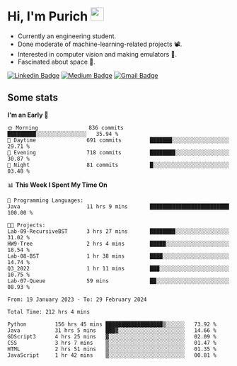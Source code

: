 <h1 align="left">Hi, I'm Purich
<img src="https://media.giphy.com/media/hvRJCLFzcasrR4ia7z/giphy.gif" width="30px"/></h1>

* Currently an engineering student.
* Done moderate of machine-learning-related projects :film_projector:.
* Interested in computer vision and making emulators :space_invader:.
* Fascinated about space :milky_way:.

[![Linkedin Badge](https://img.shields.io/badge/-Purich-blue?style=flat-square&logo=Linkedin&logoColor=white&link=https://www.linkedin.com/in/purich-siritip-16b3b3255/)](https://www.linkedin.com/in/purich-siritip-16b3b3255) [![Medium Badge](https://img.shields.io/badge/-@purich-gray?style=flat-square&labelColor=000000&logo=Medium&link=https://medium.com/@phuritsiritip)](https://medium.com/@phuritsiritip)
[![Gmail Badge](https://img.shields.io/badge/-mark.phurit@gmail.com-c14438?style=flat-square&logo=Gmail&logoColor=white&link=mailto:mark.phurit@gmail.com)](mailto:mark.phurit@gmail.com)

## Some stats

  
  <!--START_SECTION:waka-->
**I'm an Early 🐤** 

```text
🌞 Morning                836 commits         █████████░░░░░░░░░░░░░░░░   35.94 % 
🌆 Daytime                691 commits         ███████░░░░░░░░░░░░░░░░░░   29.71 % 
🌃 Evening                718 commits         ████████░░░░░░░░░░░░░░░░░   30.87 % 
🌙 Night                  81 commits          █░░░░░░░░░░░░░░░░░░░░░░░░   03.48 % 
```


📊 **This Week I Spent My Time On** 

```text
💬 Programming Languages: 
Java                     11 hrs 9 mins       █████████████████████████   100.00 % 

🐱‍💻 Projects: 
Lab-09-RecursiveBST      3 hrs 27 mins       ████████░░░░░░░░░░░░░░░░░   31.02 % 
HW9-Tree                 2 hrs 4 mins        █████░░░░░░░░░░░░░░░░░░░░   18.54 % 
Lab-08-BST               1 hr 38 mins        ████░░░░░░░░░░░░░░░░░░░░░   14.74 % 
Q3_2022                  1 hr 11 mins        ███░░░░░░░░░░░░░░░░░░░░░░   10.75 % 
Lab-07-Queue             59 mins             ██░░░░░░░░░░░░░░░░░░░░░░░   08.93 % 
```


<!--END_SECTION:waka-->

  <!--START_SECTION:waka-simple-->

```text
From: 19 January 2023 - To: 29 February 2024

Total Time: 212 hrs 4 mins

Python         156 hrs 45 mins ██████████████████▒░░░░░░   73.92 %
Java           31 hrs 5 mins   ███▓░░░░░░░░░░░░░░░░░░░░░   14.66 %
GDScript3      4 hrs 25 mins   ▓░░░░░░░░░░░░░░░░░░░░░░░░   02.09 %
CSS            3 hrs 7 mins    ▒░░░░░░░░░░░░░░░░░░░░░░░░   01.47 %
HTML           2 hrs 51 mins   ▒░░░░░░░░░░░░░░░░░░░░░░░░   01.35 %
JavaScript     1 hr 42 mins    ▒░░░░░░░░░░░░░░░░░░░░░░░░   00.81 %
```

<!--END_SECTION:waka-simple-->

  <!--![Anurag's GitHub stats](https://github-readme-stats.vercel.app/api?username=vikimark&show_icons=true&theme=gruvbox_light)-->
  
<!--
**vikimark/vikimark** is a ✨ _special_ ✨ repository because its `README.md` (this file) appears on your GitHub profile.

Here are some ideas to get you started:

- 🔭 I’m currently working on ...
- 🌱 I’m currently learning ...
- 👯 I’m looking to collaborate on ...
- 🤔 I’m looking for help with ...
- 💬 Ask me about ...
- 📫 How to reach me: ...
- 😄 Pronouns: ...
- ⚡ Fun fact: ...
-->

